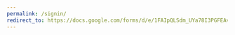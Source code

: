 ```yaml
---
permalink: /signin/
redirect_to: https://docs.google.com/forms/d/e/1FAIpQLSdm_UYa78I3PGFEAvq4z_EuttEUjFtVeZq9TfDR0KCrQvL9rA/viewform?usp=sf_link
---
```

